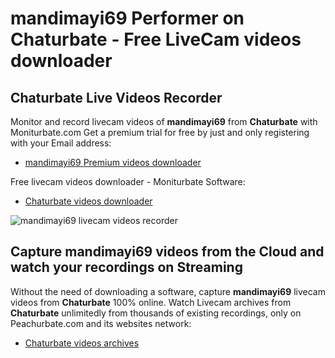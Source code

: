 # mandimayi69 Performer on Chaturbate - Free LiveCam videos downloader

## Chaturbate Live Videos Recorder

Monitor and record livecam videos of **mandimayi69** from **Chaturbate** with Moniturbate.com
Get a premium trial for free by just and only registering with your Email address:
* [mandimayi69 Premium videos downloader](https://moniturbate.com/request-demo-licence-key.html)

Free livecam videos downloader - Moniturbate Software:
* [Chaturbate videos downloader](https://moniturbate.com/moniturbate-download-software.html)

![mandimayi69 livecam videos recorder](https://peachurnet.com/templates/moniturbate-software.png)


## Capture mandimayi69 videos from the Cloud and watch your recordings on Streaming

Without the need of downloading a software, capture **mandimayi69** livecam videos from **Chaturbate** 100% online.
Watch Livecam archives from **Chaturbate** unlimitedly from thousands of existing recordings, only on Peachurbate.com and its websites network:
* [Chaturbate videos archives](https://peachurnet.com/)